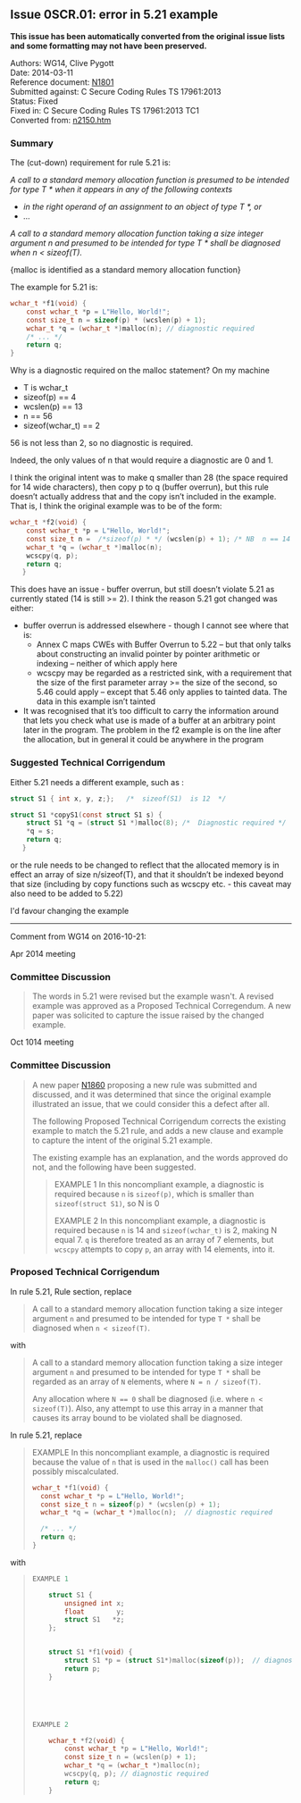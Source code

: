## Issue 0SCR.01: error in 5.21 example

**This issue has been automatically converted from the original issue lists and some formatting may not have been preserved.**

Authors: WG14, Clive Pygott  
Date: 2014-03-11  
Reference document: [N1801](https://www.open-std.org/jtc1/sc22/wg14/www/docs/n1801.htm)  
Submitted against: C Secure Coding Rules TS 17961:2013  
Status: Fixed  
Fixed in: C Secure Coding Rules TS 17961:2013 TC1  
Converted from: [n2150.htm](https://www.open-std.org/jtc1/sc22/wg14/www/docs/n2150.htm)

### Summary

The (cut-down) requirement for rule 5.21 is:

*A call to a standard memory allocation function is presumed to be intended for
type T \* when it appears in any of the following contexts*

* *in the right operand of an assignment to an object of type T \*, or*
* *...*

*A call to a standard memory allocation function taking a size integer argument
n and presumed to be intended for type T \* shall be diagnosed when n \<
sizeof(T).*   

{malloc is identified as a standard memory allocation function}

The example for 5.21 is:

```c
wchar_t *f1(void) {
    const wchar_t *p = L"Hello, World!";
    const size_t n = sizeof(p) * (wcslen(p) + 1);
    wchar_t *q = (wchar_t *)malloc(n); // diagnostic required
    /* ... */
    return q;
}
```

Why is a diagnostic required on the malloc statement? On my machine

* T is wchar\_t
* sizeof(p) \=\= 4
* wcslen(p) \=\= 13
* n \=\= 56
* sizeof(wchar\_t) \=\= 2

56 is not less than 2, so no diagnostic is required.

Indeed, the only values of n that would require a diagnostic are 0 and 1\.

I think the original intent was to make q smaller than 28 (the space required
for 14 wide characters), then copy p to q (buffer overrun), but this rule
doesn’t actually address that and the copy isn’t included in the example. That
is, I think the original example was to be of the form:

```c
wchar_t *f2(void) {
    const wchar_t *p = L"Hello, World!";
    const size_t n =  /*sizeof(p) * */ (wcslen(p) + 1); /* NB  n == 14  */
    wchar_t *q = (wchar_t *)malloc(n);
    wcscpy(q, p);
    return q;
   }
```

This does have an issue \- buffer overrun, but still doesn’t violate 5.21 as
currently stated (14 is still \>\= 2). I think the reason 5.21 got changed was
either:

* buffer overrun is addressed elsewhere \- though I cannot see where that is:
  + Annex C maps CWEs with Buffer Overrun to 5.22 – but that only talks about constructing an invalid pointer by pointer arithmetic or indexing – neither of which apply here
  + wcscpy may be regarded as a restricted sink, with a requirement that the size of the first parameter array \>\= the size of the second, so 5.46 could apply – except that 5.46 only applies to tainted data. The data in this example isn’t tainted
* It was recognised that it’s too difficult to carry the information around that lets you check what use is made of a buffer at an arbitrary point later in the program. The problem in the f2 example is on the line after the allocation, but in general it could be anywhere in the program

### Suggested Technical Corrigendum

Either 5.21 needs a different example, such as :

```c
struct S1 { int x, y, z;};   /*  sizeof(S1)  is 12  */

struct S1 *copyS1(const struct S1 s) {
    struct S1 *q = (struct S1 *)malloc(8); /*  Diagnostic required */
    *q = s;
    return q;
   }
```

or the rule needs to be changed to reflect that the allocated memory is in
effect an array of size n/sizeof(T), and that it shouldn’t be indexed beyond
that size (including by copy functions such as wcscpy etc. \- this caveat may
also need to be added to 5.22)

I'd favour changing the example

---

Comment from WG14 on 2016-10-21:

Apr 2014 meeting

### Committee Discussion

> The words in 5.21 were revised but the example wasn't. A revised example was
> approved as a Proposed Technical Corregendum. A new paper was solicited to
> capture the issue raised by the changed example.

Oct 1014 meeting

### Committee Discussion

> A new paper [N1860](https://www.open-std.org/jtc1/sc22/wg14/www/docs/n1860.htm)
> proposing a new rule was submitted and discussed, and it was determined that
> since the original example illustrated an issue, that we could consider this a
> defect after all.
>
> The following Proposed Technical Corrigendum corrects the existing example to
> match the 5.21 rule, and adds a new clause and example to capture the intent of
> the original 5.21 example.
>
> The existing example has an explanation, and the words approved do not, and the
> following have been suggested.
>
> > EXAMPLE 1 In this noncompliant example, a diagnostic is required because `n` is
> > `sizeof(p)`, which is smaller than `sizeof(struct S1)`, so N is 0
> >
> > EXAMPLE 2 In this noncompliant example, a diagnostic is required because `n` is
> > 14 and `sizeof(wchar_t)` is 2, making N equal 7\. `q` is therefore treated as an
> > array of 7 elements, but `wcscpy` attempts to copy `p`, an array with 14
> > elements, into it.

### Proposed Technical Corrigendum

In rule 5.21, Rule section, replace

> A call to a standard memory allocation function taking a size integer argument
> `n` and presumed to be intended for type `T *` shall be diagnosed when `n <
> sizeof(T)`.

with

> A call to a standard memory allocation function taking a size integer argument
> `n` and presumed to be intended for type `T *` shall be regarded as an array of
> `N` elements, where `N = n / sizeof(T)`.
>
> Any allocation where `N == 0` shall be diagnosed (i.e. where `n < sizeof(T)`).
> Also, any attempt to use this array in a manner that causes its array bound to
> be violated shall be diagnosed.

In rule 5.21, replace

> EXAMPLE In this noncompliant example, a diagnostic is required because the value
> of `n` that is used in the `malloc()` call has been possibly miscalculated.
>
> ```c
> wchar_t *f1(void) {
>   const wchar_t *p = L"Hello, World!";
>   const size_t n = sizeof(p) * (wcslen(p) + 1);
>   wchar_t *q = (wchar_t *)malloc(n);  // diagnostic required
>
>   /* ... */
>   return q;
> }
> ```

with

> ```c
> EXAMPLE 1
>
>     struct S1 {
>         unsigned int x;
>         float        y;
>         struct S1   *z;
>     };
>
>
>     struct S1 *f1(void) {
>         struct S1 *p = (struct S1*)malloc(sizeof(p));  // diagnostic required
>         return p;
>     }
>
>
>
>
>
> EXAMPLE 2
>
>     wchar_t *f2(void) {
>         const wchar_t *p = L"Hello, World!";
>         const size_t n = (wcslen(p) + 1);
>         wchar_t *q = (wchar_t *)malloc(n);
>         wcscpy(q, p); // diagnostic required
>         return q;
>     }
> ```
